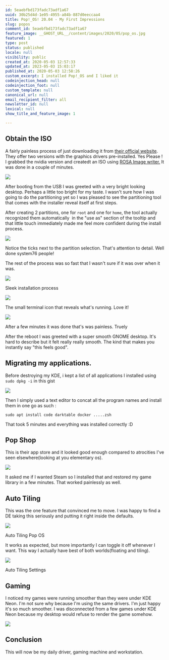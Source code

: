 ```yaml
---
id: 5eaebfbd173fadc73adf1a67
uuid: 30b25d4d-1e05-4955-a84b-887d0eeccaa4
title: Pop!_OS! 20.04 - My First Impressions
slug: popos
comment_id: 5eaebfbd173fadc73adf1a67
feature_image: __GHOST_URL__/content/images/2020/05/pop_os.jpg
featured: 1
type: post
status: published
locale: null
visibility: public
created_at: 2020-05-03 12:57:33
updated_at: 2023-05-03 15:03:17
published_at: 2020-05-03 12:58:26
custom_excerpt: I installed Pop!_OS and I liked it
codeinjection_head: null
codeinjection_foot: null
custom_template: null
canonical_url: null
email_recipient_filter: all
newsletter_id: null
lexical: null
show_title_and_feature_image: 1

---
```


## Obtain the ISO

A fairly painless process of just downloading it from [their official website](https://pop.system76.com/). They offer two versions with the graphics drivers pre-installed. Yes Please ! I grabbed the nvidia version and createdt an ISO using [ROSA Image writer.](http://en.rosalinux.com/downloads/) It was done in a couple of minutes.

![](__GHOST_URL__/content/images/2020/05/pop-download.png)

After booting from the USB I was greeted with a very bright looking desktop. Perhaps a little too bright for my taste. I wasn't sure how I was going to do the partitioning yet so I was pleased to see the partitioning tool that comes with the installer reveal itself at first steps.

After creating 2 partitions, one for `root` and one for `home`, the tool actually recognized them automatically  in the "use as" section of the tooltip and that little touch immediately made me feel more confident during the install process.

![](__GHOST_URL__/content/images/2020/05/Screenshot-from-2020-05-02-10-45-25.png)

Notice the ticks next to the partition selection. That's attention to detail. Well done system76 people!

The rest of the process was so fast that I wasn't sure if it was over when it was.

![](__GHOST_URL__/content/images/2020/05/popos-installation.png)

Sleek installation process

![](__GHOST_URL__/content/images/2020/05/pop-os-installation-details.png)

The small terminal icon that reveals what's running. Love it! 

![](__GHOST_URL__/content/images/2020/05/popos-installation-complete.png)

After a few minutes it was done that's was painless. Truely

After the reboot I was greeted with a super smooth GNOME desktop. It's hard to describe but it felt really really smooth. The kind that makes you instantly say "this feels good".

## Migrating my applications.

Before destroying my KDE, i kept a list of all applications I installed using `sudo dpkg -i` in this gist

![](__GHOST_URL__/content/images/2020/05/gist-linux-programs.png)

Then I simply used a text editor to concat all the program names and install them in one go as such :

`sudo apt install code darktable docker .....zsh`

That took 5 minutes and everything was installed correctly :D

## Pop Shop

This is their app store and it looked good enough compared to atrocities I've seen elsewhere(looking at you elementary os).

![](__GHOST_URL__/content/images/2020/05/pop-shop.png)

It asked me if I wanted Steam so I installed that and restored my game library in a few minutes. That worked painlessly as well.

## Auto Tiling

This was the one feature that convinced me to move. I was happy to find a DE taking this seriously and putting it right inside the defaults.

![](__GHOST_URL__/content/images/2020/05/auto-tiling.png)

Auto Tiling Pop OS 

It works as expected, but more importantly I can toggle it off whenever I want. This way I actually have best of both worlds(floating and tiling).

![](__GHOST_URL__/content/images/2020/05/auto-tiling-options.png)

Auto Tiling Settings

## Gaming

I noticed my games were running smoother than they were under KDE Neon. I'm not sure why because I'm using the same drivers. I'm just happy it's so much smoother. I was disconnected from a few games under KDE Neon because my desktop would refuse to render the game somehow.

![](__GHOST_URL__/content/images/2020/05/dota-2-linux.png)

## Conclusion

This will now be my daily driver, gaming machine and workstation.
